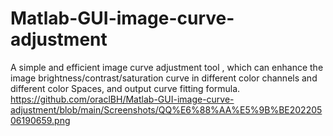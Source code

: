 # Matlab-GUI-image-curve-adjustment
A simple and efficient image curve adjustment tool , which can enhance the image brightness/contrast/saturation curve in different color channels and different color Spaces, and output curve fitting formula.  
https://github.com/oraclBH/Matlab-GUI-image-curve-adjustment/blob/main/Screenshots/QQ%E6%88%AA%E5%9B%BE20220506190659.png
